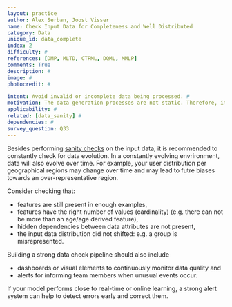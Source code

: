 ```yaml
---
layout: practice
author: Alex Serban, Joost Visser
name: Check Input Data for Completeness and Well Distributed
category: Data
unique_id: data_complete
index: 2
difficulty: #
references: [DMP, MLTD, CTPML, DQML, MMLP]
comments: True
description: #
image: #
photocredit: #

intent: Avoid invalid or incomplete data being processed. #
motivation: The data generation processes are not static. Therefore, it is necessary to check that the data is still well distributed, complete and balanced. #
applicability: #
related: [data_sanity] #
dependencies: #
survey_question: Q33
---
```


Besides performing <a href="/blog/2020/sanity_checks/">sanity checks</a> on the input data, it is recommended to constantly check for data evolution. In a constantly evolving envrironment, data will also evolve over time.
For example, your user distribution per geographical regions may change over time and may lead to futre biases towards an over-representative region.

Consider checking that:

- features are still present in enough examples,
- features have the right number of values (cardinality) (e.g. there can not be more than an age/age derived feature),
- hidden dependencies between data attributes are not present,
- the input data distribution did not shifted: e.g. a group is misrepresented.


Building a strong data check pipeline should also include
- dashboards or visual elements to continuously monitor data quality and
- alerts for informing team members when unusual events occur.

If your model performs close to real-time or online learning, a strong alert system can help to detect errors early and correct them.